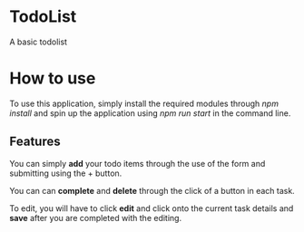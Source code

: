 # TodoList

A basic todolist

# How to use

To use this application, simply install the required modules through *npm install* and spin up the application using *npm run start* in the command line.

## Features

You can simply **add** your todo items through the use of the form and submitting using the + button.

You can can **complete** and **delete** through the click of a button in each task.

To edit, you will have to click **edit** and click onto the current task details and **save** after you are completed with the editing.